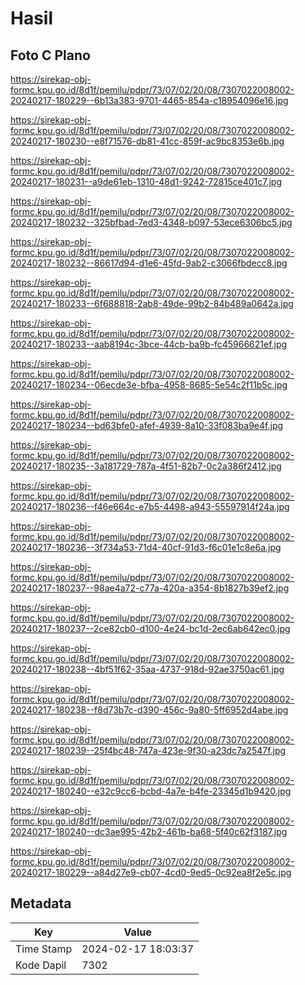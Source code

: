 # Hasil

## Foto C Plano

https://sirekap-obj-formc.kpu.go.id/8d1f/pemilu/pdpr/73/07/02/20/08/7307022008002-20240217-180229--6b13a383-9701-4465-854a-c18954096e16.jpg

https://sirekap-obj-formc.kpu.go.id/8d1f/pemilu/pdpr/73/07/02/20/08/7307022008002-20240217-180230--e8f71576-db81-41cc-859f-ac9bc8353e6b.jpg

https://sirekap-obj-formc.kpu.go.id/8d1f/pemilu/pdpr/73/07/02/20/08/7307022008002-20240217-180231--a9de61eb-1310-48d1-9242-72815ce401c7.jpg

https://sirekap-obj-formc.kpu.go.id/8d1f/pemilu/pdpr/73/07/02/20/08/7307022008002-20240217-180232--325bfbad-7ed3-4348-b097-53ece6306bc5.jpg

https://sirekap-obj-formc.kpu.go.id/8d1f/pemilu/pdpr/73/07/02/20/08/7307022008002-20240217-180232--86617d94-d1e6-45fd-9ab2-c3066fbdecc8.jpg

https://sirekap-obj-formc.kpu.go.id/8d1f/pemilu/pdpr/73/07/02/20/08/7307022008002-20240217-180233--6f688818-2ab8-49de-99b2-84b489a0642a.jpg

https://sirekap-obj-formc.kpu.go.id/8d1f/pemilu/pdpr/73/07/02/20/08/7307022008002-20240217-180233--aab8194c-3bce-44cb-ba9b-fc45966621ef.jpg

https://sirekap-obj-formc.kpu.go.id/8d1f/pemilu/pdpr/73/07/02/20/08/7307022008002-20240217-180234--06ecde3e-bfba-4958-8685-5e54c2f11b5c.jpg

https://sirekap-obj-formc.kpu.go.id/8d1f/pemilu/pdpr/73/07/02/20/08/7307022008002-20240217-180234--bd63bfe0-afef-4939-8a10-33f083ba9e4f.jpg

https://sirekap-obj-formc.kpu.go.id/8d1f/pemilu/pdpr/73/07/02/20/08/7307022008002-20240217-180235--3a181729-787a-4f51-82b7-0c2a386f2412.jpg

https://sirekap-obj-formc.kpu.go.id/8d1f/pemilu/pdpr/73/07/02/20/08/7307022008002-20240217-180236--f46e664c-e7b5-4498-a943-55597914f24a.jpg

https://sirekap-obj-formc.kpu.go.id/8d1f/pemilu/pdpr/73/07/02/20/08/7307022008002-20240217-180236--3f734a53-71d4-40cf-91d3-f6c01e1c8e6a.jpg

https://sirekap-obj-formc.kpu.go.id/8d1f/pemilu/pdpr/73/07/02/20/08/7307022008002-20240217-180237--98ae4a72-c77a-420a-a354-8b1827b39ef2.jpg

https://sirekap-obj-formc.kpu.go.id/8d1f/pemilu/pdpr/73/07/02/20/08/7307022008002-20240217-180237--2ce82cb0-d100-4e24-bc1d-2ec6ab642ec0.jpg

https://sirekap-obj-formc.kpu.go.id/8d1f/pemilu/pdpr/73/07/02/20/08/7307022008002-20240217-180238--4bf51f62-35aa-4737-918d-92ae3750ac61.jpg

https://sirekap-obj-formc.kpu.go.id/8d1f/pemilu/pdpr/73/07/02/20/08/7307022008002-20240217-180238--f8d73b7c-d390-456c-9a80-5ff6952d4abe.jpg

https://sirekap-obj-formc.kpu.go.id/8d1f/pemilu/pdpr/73/07/02/20/08/7307022008002-20240217-180239--25f4bc48-747a-423e-9f30-a23dc7a2547f.jpg

https://sirekap-obj-formc.kpu.go.id/8d1f/pemilu/pdpr/73/07/02/20/08/7307022008002-20240217-180240--e32c9cc6-bcbd-4a7e-b4fe-23345d1b9420.jpg

https://sirekap-obj-formc.kpu.go.id/8d1f/pemilu/pdpr/73/07/02/20/08/7307022008002-20240217-180240--dc3ae995-42b2-461b-ba68-5f40c62f3187.jpg

https://sirekap-obj-formc.kpu.go.id/8d1f/pemilu/pdpr/73/07/02/20/08/7307022008002-20240217-180229--a84d27e9-cb07-4cd0-9ed5-0c92ea8f2e5c.jpg


## Metadata

| Key        | Value               |
| ---------- | ------------------- |
| Time Stamp | 2024-02-17 18:03:37 |
| Kode Dapil | 7302                |




